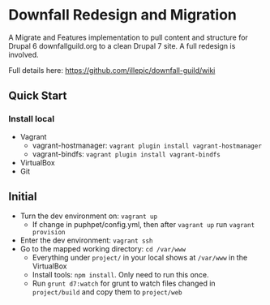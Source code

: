 # Downfall Redesign and Migration

A Migrate and Features implementation to pull content and structure for Drupal 6 downfallguild.org to a clean Drupal 7 site. A full redesign is involved.

Full details here: https://github.com/illepic/downfall-guild/wiki

## Quick Start

### Install local

* Vagrant
  * vagrant-hostmanager: `vagrant plugin install vagrant-hostmanager`
  * vagrant-bindfs: `vagrant plugin install vagrant-bindfs`
* VirtualBox
* Git

## Initial

* Turn the dev environment on: `vagrant up`
  * If change in puphpet/config.yml, then after `vagrant up` run `vagrant provision`
* Enter the dev environment: `vagrant ssh`
* Go to the mapped working directory: `cd /var/www`
  * Everything under `project/` in your local shows at `/var/www` in the VirtualBox
  * Install tools: `npm install`. Only need to run this once.
  * Run `grunt d7:watch` for grunt to watch files changed in `project/build` and copy them to `project/web`